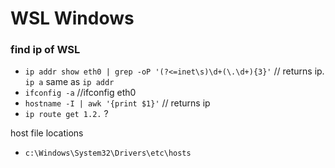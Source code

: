 # WSL Windows

### find ip of WSL

- `ip addr show eth0 | grep -oP '(?<=inet\s)\d+(\.\d+){3}'` // returns ip. `ip a` same as `ip addr`
- `ifconfig -a` //ifconfig eth0
- `hostname -I | awk '{print $1}'` // returns ip
- `ip route get 1.2.` ?

host file locations

- `c:\Windows\System32\Drivers\etc\hosts`
